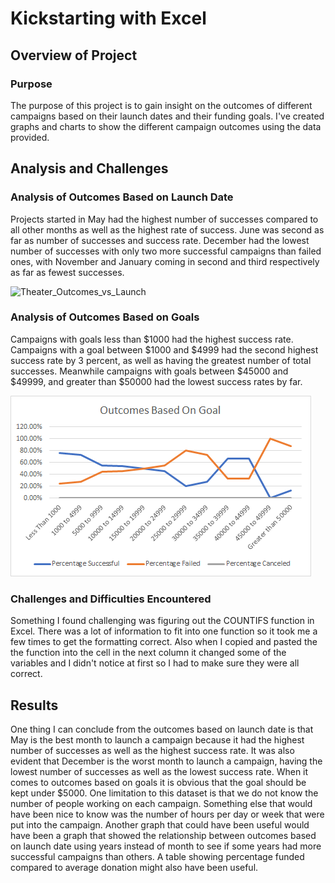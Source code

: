 # Kickstarting with Excel
## Overview of Project
### Purpose
The purpose of this project is to gain insight on the outcomes of different campaigns based on their launch dates and their funding goals. I've created graphs and charts to show the different campaign outcomes using the data provided. 
## Analysis and Challenges
### Analysis of Outcomes Based on Launch Date
Projects started in May had the highest number of successes compared to all other months as well as the highest rate of success. June was second as far as number of successes and success rate. December had the lowest number of successes with only two more successful campaigns than failed ones, with November and January coming in second and third respectively as far as fewest successes.

![Theater_Outcomes_vs_Launch](C:\Users\Jarred\Desktop\ClassWork\CrowdFundingAnalysis\Resources/Theater_Outcomes_vs_Launch.png)

### Analysis of Outcomes Based on Goals
Campaigns with goals less than $1000 had the highest success rate. Campaigns with a goal between $1000 and $4999 had the second highest success rate by 3 percent, as well as having the greatest number of total successes. Meanwhile campaigns with goals between $45000 and $49999, and greater than $50000 had the lowest success rates by far.

![Outcomes_vs_Goals](Resources/Outcomes_vs_Goals.png)

### Challenges and Difficulties Encountered
Something I found challenging was figuring out the COUNTIFS function in Excel. There was a lot of information to fit into one function so it took me a few times to get the formatting correct. Also when I copied and pasted the the function into the cell in the next column it changed some of the variables and I didn't notice at first so I had to make sure they were all correct.
## Results
One thing I can conclude from the outcomes based on launch date is that May is the best month to launch a campaign because it had the highest number of successes as well as the highest success rate. It was also evident that December is the worst month to launch a campaign, having the lowest number of successes as well as the lowest success rate.
When it comes to outcomes based on goals it is obvious that the goal should be kept under $5000.
One limitation to this dataset is that we do not know the number of people working on each campaign. Something else that would have been nice to know was the number of hours per day or week that were put into the campaign.
Another graph that could have been useful would have been a graph that showed the relationship between outcomes based on launch date using years instead of month to see if some years had more successful campaigns than others. A table showing percentage funded compared to average donation might also have been useful.
